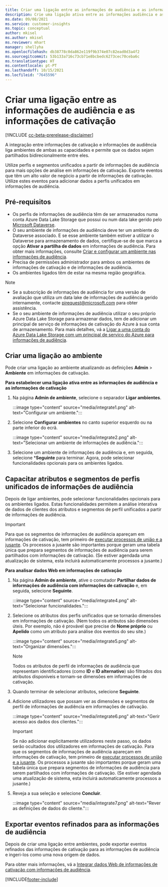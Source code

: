 ```yaml
---
title: Criar uma ligação entre as informações de audiência e as informações de cativação
description: Crie uma ligação ativa entre as informações audiência e as informações de cativação para permitir a partilha bidirecional de dados.
ms.date: 09/08/2021
ms.service: customer-insights
ms.topic: conceptual
author: mkisel
ms.author: mkisel
ms.reviewer: mhart
manager: shellyha
ms.openlocfilehash: db38778c0da862e119f9b374e07c82ead0d3a4f2
ms.sourcegitcommit: 53b133a716c73cb71e8bcbedc6273cec70ceba6c
ms.translationtype: HT
ms.contentlocale: pt-PT
ms.lasthandoff: 10/15/2021
ms.locfileid: "7645596"
---
```

# <a name="create-a-link-between-audience-insights-and-engagement-insights"></a>Criar uma ligação entre as informações de audiência e as informações de cativação

[!INCLUDE [cc-beta-prerelease-disclaimer](includes/cc-beta-prerelease-disclaimer.md)]

A integração entre informações de cativação e informações de audiência liga ambientes de ambas as capacidades e permite que os dados sejam partilhados bidirecionalmente entre eles.

Utilize perfis e segmentos unificados a partir de informações de audiência para mais opções de análise em informações de cativação. Exporte eventos que têm um alto valor de negócio a partir de informações de cativação. Utilize estes eventos para adicionar dados a perfis unificados em informações de audiência.

## <a name="prerequisites"></a>Pré-requisitos

- Os perfis de informações de audiência têm de ser armazenados numa conta Azure Data Lake Storage que possui ou num data lake gerido pelo [Microsoft Dataverse](/powerapps/maker/data-platform/data-platform-intro.md). 
- O seu ambiente de informações de audiência deve ter um ambiente do Dataverse associado. E se esse ambiente também estiver a utilizar o Dataverse para armazenamento de dados, certifique-se de que marca a opção **Ativar a partilha de dados** em informações de audiência. Para obter mais informações, consulte [Criar e configurar um ambiente nas informações de audiência](../audience-insights/create-environment.md).
- Precisa de permissões administrador para ambos os ambientes de informações de cativação e de informações de audiência.
- Os ambientes ligados têm de estar na mesma região geográfica.

> [!NOTE]
> - Se a subscrição de informações de audiência for uma versão de avaliação que utiliza um data lake de informações de audiência gerido internamente, contacte [pirequest@microsoft.com](mailto:pirequest@microsoft.com) para obter assistência. 
> - Se o seu ambiente de informações de audiência utilizar o seu próprio Azure Data Lake Storage para armazenar dados, tem de adicionar um principal de serviço de informações de cativação do Azure à sua conta de armazenamento. Para mais detalhes, vá a [Ligar a uma conta do Azure Data Lake Storage com um principal de serviço do Azure para informações de audiência](../audience-insights/connect-service-principal.md). 


## <a name="create-an-environment-link"></a>Criar uma ligação ao ambiente

Pode criar uma ligação ao ambiente atualizando as definições **Admin** > **Ambiente** em informações de cativação.

**Para estabelecer uma ligação ativa entre as informações de audiência e as informações de cativação**

1. Na página **Admin de ambiente**, selecione o separador **Ligar ambientes**.

    :::image type="content" source="media/integrate1.png" alt-text="Configurar um ambiente.":::

1. Selecione **Configurar ambientes** no canto superior esquerdo ou na parte inferior do ecrã.

     :::image type="content" source="media/integrate2.png" alt-text="Selecionar um ambiente de informações de audiência.":::

1. Selecione um ambiente de informações de audiência e, em seguida, selecione ***Seguinte** para terminar. Agora, pode selecionar funcionalidades opcionais para os ambientes ligados.
 
## <a name="enable-audience-insights-unified-profiles-attributes-and-segments"></a>Capacitar atributos e segmentos de perfis unificados de informações de audiência

Depois de ligar ambientes, pode selecionar funcionalidades opcionais para os ambientes ligados. Estas funcionalidades permitem a análise interativa de dados de clientes dos atributos e segmentos de perfil unificados a partir de informações de audiência.

> [!IMPORTANT]
> Para que os segmentos de informações de audiência apareçam em informações de cativação, tem primeiro de [executar processos de união e a jusante](../audience-insights/merge-entities.md). Os processos a jusante são importantes porque geram uma tabela única que prepara segmentos de informações de audiência para serem partilhados com informações de cativação. (Se estiver agendada uma atualização de sistema, esta incluirá automaticamente processos a jusante.)

**Para analisar dados Web em informações de cativação**

1. Na página **Admin de ambiente**, ative o comutador **Partilhar dados de informações de audiência com informações de cativação** e, em seguida, selecione **Seguinte**.

    :::image type="content" source="media/integrate4.png" alt-text="Selecionar funcionalidades.":::

1. Selecione os atributos dos perfis unificados que se tornarão dimensões em informações de cativação. (Nem todos os atributos são dimensões úteis. Por exemplo, não é provável que precise de **Nome próprio** ou **Apelido** como um atributo para análise dos eventos do seu site.)

    :::image type="content" source="media/integrate5.png" alt-text="Organizar dimensões.":::

   >[!NOTE]
   > Todos os atributos de perfil de informações de audiência que representam identificadores (como **ID** e **ID alternativo**) são filtrados dos atributos disponíveis e tornam-se dimensões em informações de cativação.

1. Quando terminar de selecionar atributos, selecione **Seguinte**.
1. Adicione utilizadores que possam ver as dimensões e segmentos de perfil de informações de audiência em informações de cativação.

    :::image type="content" source="media/integrate6.png" alt-text="Gerir acesso aos dados dos clientes.":::

   > [!IMPORTANT]
   > Se não adicionar explicitamente utilizadores neste passo, os dados serão ocultados dos utilizadores em informações de cativação.
   > Para que os segmentos de informações de audiência apareçam em informações de cativação, tem primeiro de [executar processos de união e a jusante](../audience-insights/merge-entities.md). Os processos a jusante são importantes porque geram uma tabela única que prepara segmentos de informações de audiência para serem partilhados com informações de cativação. (Se estiver agendada uma atualização de sistema, esta incluirá automaticamente processos a jusante.)

1. Reveja a sua seleção e selecione **Concluir**.

    :::image type="content" source="media/integrate7.png" alt-text="Rever as definições de dados do cliente.":::

## <a name="export-refined-events-to-audience-insights"></a>Exportar eventos refinados para as informações de audiência

Depois de criar uma ligação entre ambientes, pode exportar eventos refinados das informações de cativação para as informações de audiência e ingeri-los como uma nova origem de dados. 

Para obter mais informações, vá a [Integrar dados Web de informações de cativação com informações de audiência](../audience-insights/integrate-engagement-insights.md).

<!--
## Share engagement insights refined events with audience insights

After you create a link between environments, a new option becomes available for you to share [refined events](refined-events.md) with audience insights.

Consider the following when creating refined events for audience insights: 

- Provide a meaningful name for the refined event. It will be used as an activity name in audience insights.
- Select at least the following properties to create an activity in audience insights: 
    - Signal.Action.Name indicates the activity details.
    - Signal.User.Id maps with the customer ID.
    - Signal.View.Uri is a web address as a basis for segments or measures.
    - Signal.Export.Id is a primary key for events.
    - Signal.Timestamp determines the date and time for the activity.

To share refined events:

1. From the engagement insights menu, select **Data** and then select the **Events** tab.
2. On the **Action** menu, select **Share as activity**.

    :::image type="content" source="media/integrate8.png" alt-text="Data shared events settings.":::

3. You can view and stop actively shared events on the **Export and Sharing** tab.
4. -- per Michael K, we need a mock here (Mukesh needs to update to reflect what happens in AUI once a user shares a refined event (i.e. no longer AUI, data wrangler needs to go discover data in the storage, the shared event is available as a DS and entity, correct?)

### Attach refined events shared as activities to unified profiles in audience insights

You can bring customer web activity data from engagement insights into audience insights. In addition to transactional, demographic, or behavioral data, you can view activities on the web in unified customer profiles. You can then use these profiles to get insights such as segments, measures, and predictions for audience activation.

Follow the steps in [data unification](../audience-insights/data-unification.md) to map, match, and merge website authentication information to unified profiles in audience insights.

You can also share refined events that are now available in audience insights, identified as data sources and entities. 

Next, you can relate event data from engagement insights as unified activities in customer profiles.

### Relate refined event data as an activity of a customer profile

After unifying the data, you can configure the activity for the customer profile. For more information, go to [Customer activities](../audience-insights/activities.md).

:::image type="content" source="media/web-event-activity.png" alt-text="Activities page with expanded Edit activity pane.":::

Next, configure the new activity by using mapping elements: 

- **Primary Key**: Signal.Export.Id, a unique ID that is available for every event record in engagement insights. This property is automatically generated.

- **Timestamp**: Signal.Timestamp in the event property.

- **Event**: Signal.Name, the event name that you want to track.

- **Web address**: Signal.View.Uri that refers to the URI of the page that created the event.

- **Details**: Signal.Action.Name to represent the information to associate with the event. The selected property in this case indicates that the event is for email promotion.

- **Activity type**: In this example, we choose the existing activity type WebLog. This selection is a useful filter option to run prediction models or create segments based on this activity type.

- **Set up relationship**: This important setting ties the activity to existing customer profiles. **Signal.User.Id** is the identifier configured in the SDK to be collected. It relates to the user ID in other data sources that are configured in audience insights. 

This example configures the relationship between Signal.User.Id and RetailCustomers:CustomerRetailId, which is the primary key that was identified in the map step of the data unification process.

After processing the activities, you can review customer records and open a customer card to see activities from engagement insights in the timeline. 

> [!TIP]
> To find a customer ID that has an engagement insights activity, go to **Entities** and preview the data for the UnifiedActivity entity. **ActivityTypeDisplay = WebLog** contains the engagement insights activity configured in the preceding example. Copy the customer ID for one of those records and search<!--note from editor: Edit okay? I couldn't quite follow this.-- > for that ID on the **Customers** page.

--> 

[!INCLUDE[footer-include](../includes/footer-banner.md)]
